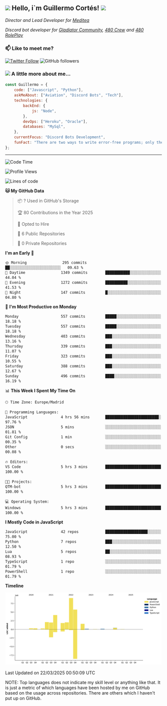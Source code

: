 <h2><img src="https://emojis.slackmojis.com/emojis/images/1531849430/4246/blob-sunglasses.gif?1531849430" width="30"/> Hello, i`m Guillermo Cortés! <img src="https://media.giphy.com/media/PiuVH04cd9JcmqqWKK/giphy.gif" width="50"></h2>
<p><em>Director and Lead Developer for <a href="https://mediteavirtual.es/">Meditea</a>
</em></p>
<p><em>Discord bot developer for <a href="https://discord.comunidadgladiator.com">Gladiator Community</a>, <a href="https://discord.gg/UpvpkUbGdA">480 Crew</a> and <a href="https://discord.gg/dmMRQgH3tu">480 RolePlay</a>
</em></p>

### 📫 Like to meet me?

[![Twitter Follow](https://img.shields.io/twitter/follow/concara3443?label=Follow)](https://twitter.com/intent/follow?screen_name=concara3443)
![GitHub followers](https://img.shields.io/github/followers/concara3443?label=Follow&style=social)

### <img src="https://media.giphy.com/media/WFZvB7VIXBgiz3oDXE/giphy.gif" width="50"> A little more about me...  

```javascript
const Guillermo = {
    code: ["Javascript", "Python"],
    askMeAbout: ["Aviation", "Discord Bots", "Tech"],
    technologies: {
        backEnd: {
            js: "Node",
        },
        devOps: ["Heroku", "Oracle"],
        databases: "MySql",
    },
    currentFocus: "Discord Bots Development",
    funFact: "There are two ways to write error-free programs; only the third one works"
};
```

---

<!--START_SECTION:waka-->
![Code Time](http://img.shields.io/badge/Code%20Time-565%20hrs%205%20mins-blue)

![Profile Views](http://img.shields.io/badge/Profile%20Views-0-blue)

![Lines of code](https://img.shields.io/badge/From%20Hello%20World%20I%27ve%20Written-29.5%20million%20lines%20of%20code-blue)

**🐱 My GitHub Data** 

> 📦 ? Used in GitHub's Storage 
 > 
> 🏆 80 Contributions in the Year 2025
 > 
> 💼 Opted to Hire
 > 
> 📜 6 Public Repositories 
 > 
> 🔑 0 Private Repositories 
 > 
**I'm an Early 🐤** 

```text
🌞 Morning                295 commits         ██░░░░░░░░░░░░░░░░░░░░░░░   09.63 % 
🌆 Daytime                1349 commits        ███████████░░░░░░░░░░░░░░   44.04 % 
🌃 Evening                1272 commits        ██████████░░░░░░░░░░░░░░░   41.53 % 
🌙 Night                  147 commits         █░░░░░░░░░░░░░░░░░░░░░░░░   04.80 % 
```
📅 **I'm Most Productive on Monday** 

```text
Monday                   557 commits         █████░░░░░░░░░░░░░░░░░░░░   18.18 % 
Tuesday                  557 commits         █████░░░░░░░░░░░░░░░░░░░░   18.18 % 
Wednesday                403 commits         ███░░░░░░░░░░░░░░░░░░░░░░   13.16 % 
Thursday                 339 commits         ███░░░░░░░░░░░░░░░░░░░░░░   11.07 % 
Friday                   323 commits         ███░░░░░░░░░░░░░░░░░░░░░░   10.55 % 
Saturday                 388 commits         ███░░░░░░░░░░░░░░░░░░░░░░   12.67 % 
Sunday                   496 commits         ████░░░░░░░░░░░░░░░░░░░░░   16.19 % 
```


📊 **This Week I Spent My Time On** 

```text
🕑︎ Time Zone: Europe/Madrid

💬 Programming Languages: 
JavaScript               4 hrs 56 mins       ████████████████████████░   97.76 % 
JSON                     5 mins              ░░░░░░░░░░░░░░░░░░░░░░░░░   01.81 % 
Git Config               1 min               ░░░░░░░░░░░░░░░░░░░░░░░░░   00.35 % 
Other                    0 secs              ░░░░░░░░░░░░░░░░░░░░░░░░░   00.08 % 

🔥 Editors: 
VS Code                  5 hrs 3 mins        █████████████████████████   100.00 % 

🐱‍💻 Projects: 
QTM-bot                  5 hrs 3 mins        █████████████████████████   100.00 % 

💻 Operating System: 
Windows                  5 hrs 3 mins        █████████████████████████   100.00 % 
```

**I Mostly Code in JavaScript** 

```text
JavaScript               42 repos            ███████████████████░░░░░░   75.00 % 
Python                   7 repos             ███░░░░░░░░░░░░░░░░░░░░░░   12.50 % 
Lua                      5 repos             ██░░░░░░░░░░░░░░░░░░░░░░░   08.93 % 
TypeScript               1 repo              ░░░░░░░░░░░░░░░░░░░░░░░░░   01.79 % 
PowerShell               1 repo              ░░░░░░░░░░░░░░░░░░░░░░░░░   01.79 % 
```



**Timeline**

![Lines of Code chart](https://raw.githubusercontent.com/Concara3443/Concara3443/main/assets/bar_graph.png)


 Last Updated on 22/03/2025 00:50:09 UTC
<!--END_SECTION:waka-->

NOTE: Top languages does not indicate my skill level or anything like that. It is just a metric of which languages have been hosted by me on GitHub based on the usage across repositories. There are others which I haven't put up on GitHub.
